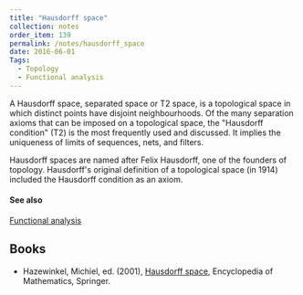 ```yaml
---
title: "Hausdorff space"
collection: notes
order_item: 139
permalink: /notes/hausdorff_space
date: 2016-06-01
Tags:
  - Topology
  - Functional analysis
---
```


A Hausdorff space, separated space or T2 space, is a topological space in which distinct points have disjoint neighbourhoods. Of the many separation axioms that can be imposed on a topological space, the "Hausdorff condition" (T2) is the most frequently used and discussed. It implies the uniqueness of limits of sequences, nets, and filters.

Hausdorff spaces are named after Felix Hausdorff, one of the founders of topology. Hausdorff's original definition of a topological space (in 1914) included the Hausdorff condition as an axiom.


#### See also
[Functional analysis](/notes/functional_analysis)






## Books
* Hazewinkel, Michiel, ed. (2001), [Hausdorff space](), Encyclopedia of Mathematics, Springer.


